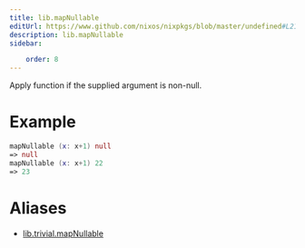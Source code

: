 ```yaml
---
title: lib.mapNullable
editUrl: https://www.github.com/nixos/nixpkgs/blob/master/undefined#L214C5
description: lib.mapNullable
sidebar:

    order: 8
---
```


Apply function if the supplied argument is non-null.

# Example

```nix
mapNullable (x: x+1) null
=> null
mapNullable (x: x+1) 22
=> 23
```


# Aliases

- [lib.trivial.mapNullable](/nix-doc-comments/reference/lib/trivial/lib-trivial-mapnullable)


